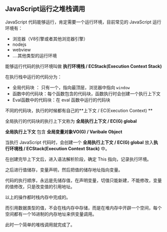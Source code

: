 ## JavaScript运行之堆栈调用

JavaScript 代码能够运行，肯定需要一个运行环境，目前常见的 JavaScript 运行环境有：

- 浏览器（V8引擎或者其他浏览器引擎）
- nodejs
- webview
- ....其他类型的运行环境

能够运行代码的执行环境叫做 **执行环境栈 / ECStack(Execution Context Stack)** 

在执行栈中运行的代码分为： 

- 全局代码块 ： 只有一个，指向最顶层，浏览器中指向 `window`
- 函数中的代码块：每个函数包含的代码块，函数执行时会创建一个执行上下文
- Eval函数中的代码块：在 eval 函数中运行的代码块

不同的代码块，执行的时候都有自己的**上下文 / EC(Execution Context) **

全局执行的代码块的执行上下文称为 **全局执行上下文 / EC(G) global**

**全局执行上下文** 包含 **全局变量对象VO(G) / Varibale Object**



当执行 JavaScript 代码时，会创建一个 **全局执行上下文 / EC(G) global** 放入**执行环境栈 / ECStack(Execution Context Stack)**  中。



在创建完毕上下文后，进入语法解析阶段，确定 This 指向，记录执行环境。

之后进行值储存，变量声明，然后把值的储存地址指向变量。

代码的执行顺序，永远是先储存值，在声明变量，切值只能新建，不能修改，变量的值修改，只是改变值的引用地址。

以上的操作都时栈内存中完成的。

而引用数据类型的值，不会在栈内存中存储，而是在堆内存中开辟一个空间，每个空间都有一个16进制的内存地址来供变量调用。

此时一个简单的堆栈调用就完成了。